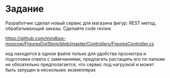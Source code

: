 # Задание
Разработчик сделал новый сервис для магазина фигур: REST метод, обрабатывающий заказы. Сделайте code review.

https://github.com/mindbox-moscow/FiguresDotStore/blob/master/Controllers/FiguresController.cs

код находится в одном файле только для удобства просмотра и подготовки ответа с замечаниями, предлагать растащить его по папкам не обязательно
предполагается, что сервис под нагрузкой и может быть запущен в нескольких экземплярах
